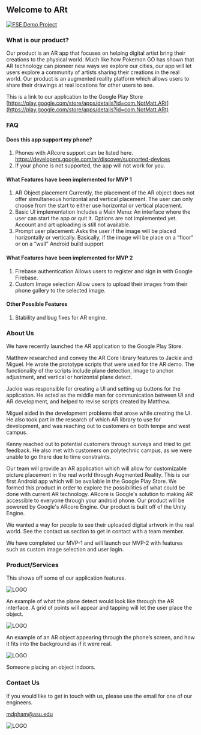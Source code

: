 ## Welcome to ARt 

[![FSE Demo Project](maxresdefault.jpg)](https://youtu.be/fv8MBhCk668 "FSE VIDEO")

### What is our product?

Our product is an AR app that focuses on helping digital artist bring their creations to the physical world. Much like how Pokemon GO has shown that AR technology can pioneer new ways we explore our cities, our app will let users explore a community of artists sharing their creations in the real world. Our product is an augmented reality platform which allows users to share their drawings at real locations for other users to see.

This is a link to our application to the Google Play Store
[https://play.google.com/store/apps/details?id=com.NotMatt.ARt](https://play.google.com/store/apps/details?id=com.NotMatt.ARt)


### FAQ 

#### Does this app support my phone?
1. Phones with ARcore support can be listed here. https://developers.google.com/ar/discover/supported-devices
2. If your phone is not supported, the app will not work for you.
#### What Features have been implemented for MVP 1
1. AR Object placement 
Currently, the placement of the AR object does not offer simultaneous horizontal and vertical placement. The user can only choose from the start to either use horizontal or vertical placement.
2. Basic UI implementation 
Includes a Main Menu: An interface where the user can start the app or quit it. Options are not implemented yet. Account and art uploading is still not available.
3. Prompt user placement: 
Asks the user if the image will be placed horizontally or vertically. Basically, if the image will be place on  a “floor” or on a “wall” Android build support
#### What Features have been implemented for MVP 2
1. Firebase authentication 
Allows users to register and sign in with Google Firebase.  
2. Custom Image selection
Allow users to upload their images from their phone gallery to the selected image.
#### Other Possible Features
1. Stability and bug fixes for AR engine.


### About Us
We have recently launched the AR application to the Google Play Store. 

Matthew researched and convey the AR Core library features to Jackie and Miguel. He wrote the prototype scripts that were used for the AR demo. The functionality of the scripts include plane detection, image to anchor adjustment, and vertical or horizontal plane detect. 

Jackie was responsible for creating a UI and setting up buttons for the application. He acted as the middle man for communication between UI and AR development, and helped to revise scripts created by Matthew. 

Miguel aided in the development problems that arose while creating the UI. He also took part in the research of which AR library to use for development, and was reaching out to customers on both tempe and west campus.

Kenny reached out to potential customers through surveys and tried to get feedback. He also met with customers on polytechnic campus, as we were unable to go there due to time constraints.


Our team will provide an AR application which will allow for customizable picture placement in the real world through Augmented Reality. This is our first Android app which will be avaliable in the Google Play Store. We formed this product in order to explore the possibilities of what could be done with current AR technology. ARcore is Google's solution to making AR accessible to everyone through your android phone. Our product will be powered by Google's ARcore Engine. Our product is built off of the Unity Engine.

We wanted a way for people to see their uploaded digital artwork in the real world. See the contact us section to get in contact with a team member.

We have completed our MVP-1 and will launch our MVP-2 with features such as custom image selection and user login.


### Product/Services
This shows off some of our application features.


![LOGO](groundPlace.png)

An example of what the plane detect would look like through the AR interface. A grid of points will appear and tapping will let the user place the object.

![LOGO](verticalWall.png)

An example of an AR object appearing through the phone’s screen, and how it fits into the background as if it were real.

![LOGO](person1.png)

Someone placing an object indoors.

### Contact Us

If you would like to get in touch with us, please use the email for one of our engineers.

mdpham@asu.edu

![LOGO](logo1.JPG)
